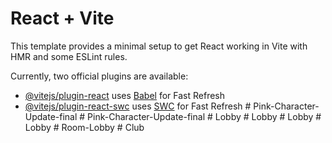 # React + Vite

This template provides a minimal setup to get React working in Vite with HMR and some ESLint rules.

Currently, two official plugins are available:

- [@vitejs/plugin-react](https://github.com/vitejs/vite-plugin-react/blob/main/packages/plugin-react/README.md) uses [Babel](https://babeljs.io/) for Fast Refresh
- [@vitejs/plugin-react-swc](https://github.com/vitejs/vite-plugin-react-swc) uses [SWC](https://swc.rs/) for Fast Refresh
#   P i n k - C h a r a c t e r - U p d a t e - f i n a l  
 #   P i n k - C h a r a c t e r - U p d a t e - f i n a l  
 #   L o b b y  
 #   L o b b y  
 #   L o b b y  
 #   L o b b y  
 #   R o o m - L o b b y  
 #   C l u b  
 